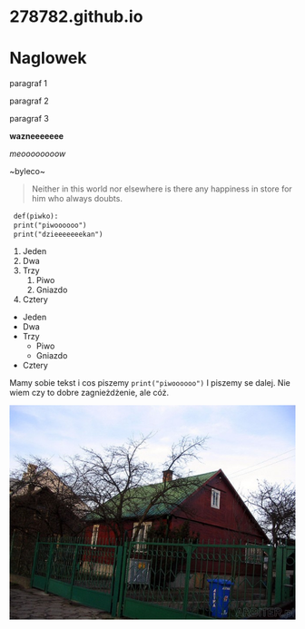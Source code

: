 # 278782.github.io
# Naglowek

paragraf 1

paragraf 2

paragraf 3

**wazneeeeeee**

*meoooooooow*

~byleco~

> Neither in this world nor elsewhere is there any happiness in store for him who always doubts.
```
 def(piwko):
 print("piwoooooo")
 print("dzieeeeeeekan")
 ```

1. Jeden
2. Dwa
3. Trzy
    1. Piwo
    2. Gniazdo
4. Cztery

- Jeden
- Dwa
- Trzy
    - Piwo
    - Gniazdo
- Cztery


Mamy sobie tekst i cos piszemy
`print("piwoooooo")`
 I piszemy se dalej. Nie wiem czy to dobre zagnieżdżenie, ale cóż.
 
 ![alt](https://github.com/mpniewskii/WDP-2021-Marcin-Pniewski/blob/283985c7cc65ae86c3dbbd9702d77abbbfadec63/Zaskroniec/Tlo.jpg)	
